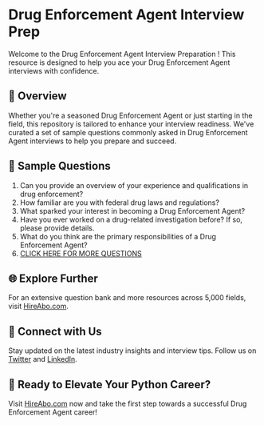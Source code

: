 # Drug Enforcement Agent Interview Prep

Welcome to the Drug Enforcement Agent Interview Preparation ! This resource is designed to help you ace your Drug Enforcement Agent interviews with confidence.

## 🚀 Overview

Whether you're a seasoned Drug Enforcement Agent or just starting in the field, this repository is tailored to enhance your interview readiness. We've curated a set of sample questions commonly asked in Drug Enforcement Agent interviews to help you prepare and succeed.

## 📝 Sample Questions

1. Can you provide an overview of your experience and qualifications in drug enforcement?
2. How familiar are you with federal drug laws and regulations?
3. What sparked your interest in becoming a Drug Enforcement Agent?
4. Have you ever worked on a drug-related investigation before? If so, please provide details.
5. What do you think are the primary responsibilities of a Drug Enforcement Agent?
6. [CLICK HERE FOR MORE QUESTIONS](https://hireabo.com/job/9_1_20/Drug%20Enforcement%20Agent)

## 🌐 Explore Further

For an extensive question bank and more resources across 5,000 fields, visit [HireAbo.com](https://www.hireabo.com).

## 📱 Connect with Us

Stay updated on the latest industry insights and interview tips. Follow us on [Twitter](https://twitter.com/hireabo) and [LinkedIn](https://www.linkedin.com/in/hire-abo-3609972a8/).

## 🚀 Ready to Elevate Your Python Career?

Visit [HireAbo.com](https://www.hireabo.com) now and take the first step towards a successful Drug Enforcement Agent career!